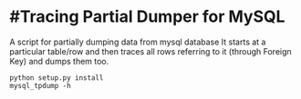 #Tracing Partial Dumper for MySQL
=================================

A script for partially dumping data from mysql database
It starts at a particular table/row and then traces all rows
referring to it (through Foreign Key) and dumps them too.

    python setup.py install
    mysql_tpdump -h